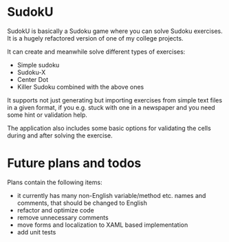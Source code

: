 SudokU
======

SudokU is basically a Sudoku game where you can solve Sudoku exercises. It is a hugely refactored version of one of my college projects.

It can create and meanwhile solve different types of exercises:
- Simple sudoku
- Sudoku-X
- Center Dot
- Killer Sudoku combined with the above ones

It supports not just generating but importing exercises from simple text files in a given format, if you e.g. stuck with one in a newspaper and you need some hint or validation help.

The application also includes some basic options for validating the cells during and after solving the exercise.

Future plans and todos
======================

Plans contain the following items:
- it currently has many non-English variable/method etc. names and comments, that should be changed to English
- refactor and optimize code
- remove unnecessary comments
- move forms and localization to XAML based implementation
- add unit tests